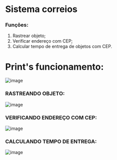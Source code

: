 # Sistema correios

### Funções:
1. Rastrear objeto;
2. Verificar endereço com CEP;
3. Calcular tempo de entrega de objetos com CEP.

# Print's funcionamento:

![image](https://user-images.githubusercontent.com/104654073/167957634-2d8cddc2-9a14-4303-9dc4-6ee8c7b5cbba.png)

### RASTREANDO OBJETO:

![image](https://user-images.githubusercontent.com/104654073/167957776-fe194fa0-cad5-4c84-b470-701003210317.png)

### VERIFICANDO ENDEREÇO COM CEP:

![image](https://user-images.githubusercontent.com/104654073/167957882-5b10d88e-b2ab-4dc3-98bc-151c69489fd0.png)

### CALCULANDO TEMPO DE ENTREGA:

![image](https://user-images.githubusercontent.com/104654073/167958017-a515a61c-62fc-474e-8374-d48f6dea6b4f.png)




